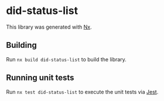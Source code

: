 # did-status-list

This library was generated with [Nx](https://nx.dev).

## Building

Run `nx build did-status-list` to build the library.

## Running unit tests

Run `nx test did-status-list` to execute the unit tests via [Jest](https://jestjs.io).
